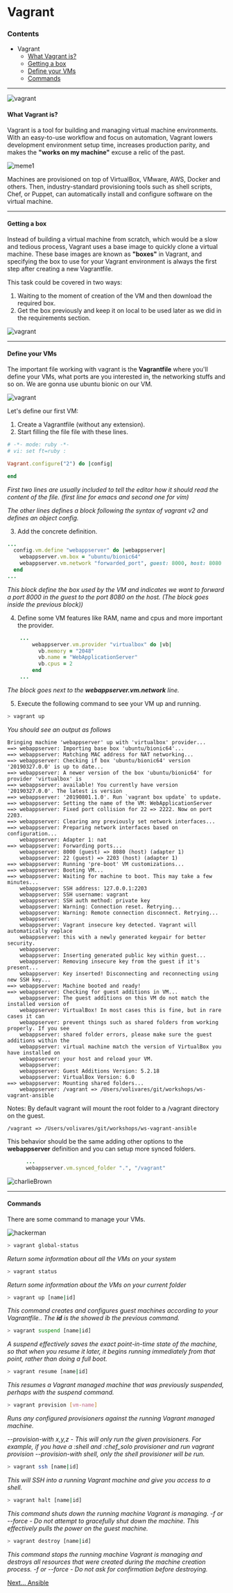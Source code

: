 # Vagrant

### Contents

- Vagrant
  * [What Vagrant is?](#what-vagrant-is)
  * [Getting a box](#getting-a-box)
  * [Define your VMs](#define-your-vms)
  * [Commands](#commands)

---

![vagrant](img/logo_vagrant.png)

#### What Vagrant is?

Vagrant is a tool for building and managing virtual machine environments.
With an easy-to-use workflow and focus on automation, Vagrant lowers development environment setup time, increases production parity, and makes the __"works on my machine"__ excuse a relic of the past.

![meme1](img/engineering_tired.jpg)

Machines are provisioned on top of VirtualBox, VMware, AWS, Docker and others. Then, industry-standard provisioning tools such as shell scripts, Chef, or Puppet, can automatically install and configure software on the virtual machine.

-----
#### Getting a box

Instead of building a virtual machine from scratch, which would be a slow and tedious process, Vagrant uses a base image to quickly clone a virtual machine. These base images are known as __"boxes"__ in Vagrant, and specifying the box to use for your Vagrant environment is always the first step after creating a new Vagrantfile.

This task could be covered in two ways:

1. Waiting to the moment of creation of the VM and then download the required box.
2. Get the box previously and keep it on local to be used later as we did in the requirements section.

![vagrant](img/vagrant_box.png)

-----
#### Define your VMs

The important file working with vagrant is the __Vagrantfile__ where you'll define your VMs, what ports are you interested in, the networking stuffs and so on. We are gonna use ubuntu bionic on our VM.

![vagrant](img/ubuntu_bionic.jpg)

Let's define our first VM:

1. Create a Vagrantfile (without any extension).
2. Start filling the file file with these lines.

```ruby
# -*- mode: ruby -*-
# vi: set ft=ruby :

Vagrant.configure("2") do |config|

end
```

*First two lines are usually included to tell the editor how it should read the content of the file. (first line for emacs and second one for vim)*

*The other lines defines a block following the syntax of vagrant v2 and defines an object config.*

3. Add the concrete definition.

```ruby
...
  config.vm.define "webappserver" do |webappserver|
    webappserver.vm.box = "ubuntu/bionic64"
    webappserver.vm.network "forwarded_port", guest: 8000, host: 8080
  end
...
```

*This block define the box used by the VM and indicates we want to forward a port 8000 in the guest to the port 8080 on the host. (The block goes inside the previous block))*

4. Define some VM features like RAM, name and cpus and more important the provider.

```ruby
    ...
        webappserver.vm.provider "virtualbox" do |vb|
          vb.memory = "2048"
          vb.name = "WebApplicationServer"
          vb.cpus = 2
        end
    ...
```

*The block goes next to the __webappserver.vm.network__ line.*

5. Execute the following command to see your VM up and running.

```bash
> vagrant up
```

*You should see an output as follows*

```
Bringing machine 'webappserver' up with 'virtualbox' provider...
==> webappserver: Importing base box 'ubuntu/bionic64'...
==> webappserver: Matching MAC address for NAT networking...
==> webappserver: Checking if box 'ubuntu/bionic64' version '20190327.0.0' is up to date...
==> webappserver: A newer version of the box 'ubuntu/bionic64' for provider 'virtualbox' is
==> webappserver: available! You currently have version '20190327.0.0'. The latest is version
==> webappserver: '20190801.1.0'. Run `vagrant box update` to update.
==> webappserver: Setting the name of the VM: WebApplicationServer
==> webappserver: Fixed port collision for 22 => 2222. Now on port 2203.
==> webappserver: Clearing any previously set network interfaces...
==> webappserver: Preparing network interfaces based on configuration...
    webappserver: Adapter 1: nat
==> webappserver: Forwarding ports...
    webappserver: 8000 (guest) => 8080 (host) (adapter 1)
    webappserver: 22 (guest) => 2203 (host) (adapter 1)
==> webappserver: Running 'pre-boot' VM customizations...
==> webappserver: Booting VM...
==> webappserver: Waiting for machine to boot. This may take a few minutes...
    webappserver: SSH address: 127.0.0.1:2203
    webappserver: SSH username: vagrant
    webappserver: SSH auth method: private key
    webappserver: Warning: Connection reset. Retrying...
    webappserver: Warning: Remote connection disconnect. Retrying...
    webappserver:
    webappserver: Vagrant insecure key detected. Vagrant will automatically replace
    webappserver: this with a newly generated keypair for better security.
    webappserver:
    webappserver: Inserting generated public key within guest...
    webappserver: Removing insecure key from the guest if it's present...
    webappserver: Key inserted! Disconnecting and reconnecting using new SSH key...
==> webappserver: Machine booted and ready!
==> webappserver: Checking for guest additions in VM...
    webappserver: The guest additions on this VM do not match the installed version of
    webappserver: VirtualBox! In most cases this is fine, but in rare cases it can
    webappserver: prevent things such as shared folders from working properly. If you see
    webappserver: shared folder errors, please make sure the guest additions within the
    webappserver: virtual machine match the version of VirtualBox you have installed on
    webappserver: your host and reload your VM.
    webappserver:
    webappserver: Guest Additions Version: 5.2.18
    webappserver: VirtualBox Version: 6.0
==> webappserver: Mounting shared folders...
    webappserver: /vagrant => /Users/volivares/git/workshops/ws-vagrant-ansible
```

Notes: By default vagrant will mount the root folder to a /vagrant directory on the guest.

```
/vagrant => /Users/volivares/git/workshops/ws-vagrant-ansible
```

This behavior should be the same adding other options to the __webappserver__ definition and you can setup more synced folders.

```ruby
      ...
      webappserver.vm.synced_folder ".", "/vagrant"
```

![charlieBrown](img/tenor.gif)

-----
#### Commands

There are some command to manage your VMs.

![hackerman](img/hackerman.jpg)

```bash
> vagrant global-status
```

*Return some information about all the VMs on your system*

```bash
> vagrant status
```

*Return some information about the VMs on your current folder*

```bash
> vagrant up [name|id]
```

*This command creates and configures guest machines according to your Vagrantfile.. The __id__ is the showed ib the previous command.*

```bash
> vagrant suspend [name|id]
```

*A suspend effectively saves the exact point-in-time state of the machine, so that when you resume it later, it begins running immediately from that point, rather than doing a full boot.*

```bash
> vagrant resume [name|id]
```

*This resumes a Vagrant managed machine that was previously suspended, perhaps with the suspend command.*

```bash
> vagrant provision [vm-name]
```

*Runs any configured provisioners against the running Vagrant managed machine.*

*--provision-with x,y,z - This will only run the given provisioners. For example, if you have a :shell and :chef_solo provisioner and run vagrant provision --provision-with shell, only the shell provisioner will be run.*

```bash
> vagrant ssh [name|id]
```

*This will SSH into a running Vagrant machine and give you access to a shell.*

```bash
> vagrant halt [name|id]
```

*This command shuts down the running machine Vagrant is managing. -f or --force - Do not attempt to gracefully shut down the machine. This effectively pulls the power on the guest machine.*

```bash
> vagrant destroy [name|id]
```

*This command stops the running machine Vagrant is managing and destroys all resources that were created during the machine creation process. -f or --force - Do not ask for confirmation before destroying.*

[Next... Ansible](ansible-notes.md)
